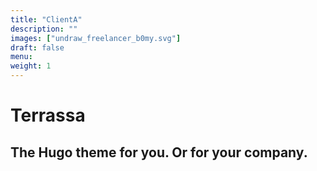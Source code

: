 ```yaml
---
title: "ClientA"
description: ""
images: ["undraw_freelancer_b0my.svg"]
draft: false
menu: 
weight: 1
---
```


# Terrassa
## The Hugo theme for you. Or for your company.